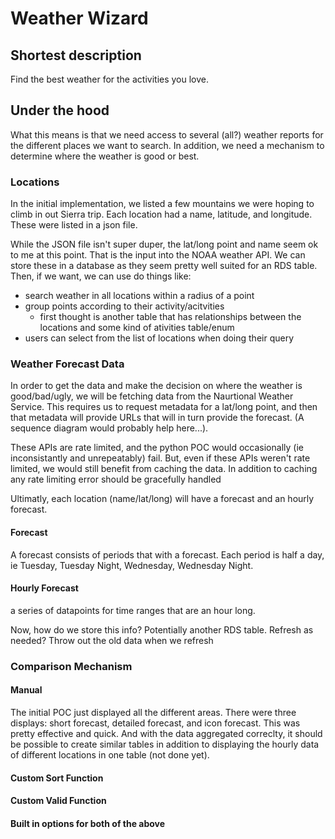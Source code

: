 # Weather Wizard

## Shortest description
Find the best weather for the activities you love.

## Under the hood
What this means is that we need access to several (all?) weather reports for the different places we want to search.
In addition, we need a mechanism to determine where the weather is good or best.

### Locations
In the initial implementation, we listed a few mountains we were hoping to climb in out Sierra trip. Each location had
a name, latitude, and longitude. These were listed in a json file.

While the JSON file isn't super duper, the lat/long point and name seem ok to me at this point. That is the input into
the NOAA weather API. We can store these in a database as they seem pretty well suited for an RDS table. Then, if we want,
we can use do things like:
* search weather in all locations within a radius of a point
* group points according to their activity/acitvities
  * first thought is another table that has relationships between the locations and some kind of ativities table/enum
* users can select from the list of locations when doing their query

### Weather Forecast Data
In order to get the data and make the decision on where the weather is good/bad/ugly, we will be fetching data from the
Naurtional Weather Service. This requires us to request metadata for a lat/long point, and then that metadata will provide
URLs that will in turn provide the forecast. (A sequence diagram would probably help here...).

These APIs are rate limited, and the python POC would occasionally (ie inconsistantly and unrepeatably) fail. But, even if
these APIs weren't rate limited, we would still benefit from caching the data. In addition to caching any rate limiting
error should be gracefully handled

Ultimatly, each location (name/lat/long) will have a forecast and an hourly forecast.

#### Forecast
A forecast consists of periods that with a forecast. Each period is half a day, ie Tuesday, Tuesday Night, Wednesday, Wednesday
Night.

#### Hourly Forecast
a series of datapoints for time ranges that are an hour long.

Now, how do we store this info? Potentially another RDS table.
Refresh as needed?
Throw out the old data when we refresh

### Comparison Mechanism

#### Manual
The initial POC just displayed all the different areas. There were three displays: short forecast, detailed forecast, and icon forecast.
This was pretty effective and quick. And with the data aggregated correclty, it should be possible to create similar tables in addition to
displaying the hourly data of different locations in one table (not done yet).

#### Custom Sort Function

#### Custom Valid Function

#### Built in options for both of the above
